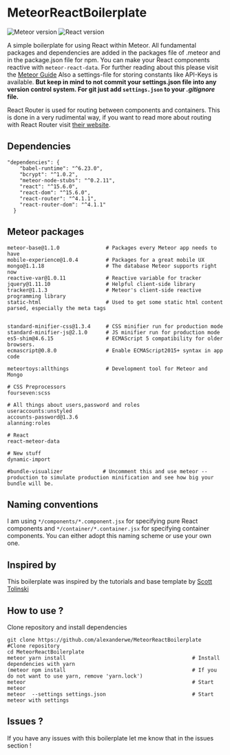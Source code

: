 # MeteorReactBoilerplate

![Meteor version](https://img.shields.io/badge/Meteor%20Version-1.5-green.svg)
![React version](https://img.shields.io/badge/React%20Version-1.5.6-green.svg)

A simple boilerplate for using React within Meteor. All fundamental packages and dependencies are added in the packages file of .meteor and in the package.json file for npm. You can make your React components reactive with `meteor-react-data`. For further reading about this please visit the [Meteor Guide](https://guide.meteor.com/react.html#using-createContainer) Also a settings-file for storing constants like API-Keys is available. **But keep in mind to not commit your settings.json file into any version control system. For git just add `settings.json` to your _.gitignore_ file.**

React Router is used for routing between components and containers. This is done in a very rudimental way, if you want to read more about routing with React Router visit [their website](https://reacttraining.com/react-router/).


## Dependencies

```
"dependencies": {
    "babel-runtime": "^6.23.0",
    "bcrypt": "^1.0.2",
    "meteor-node-stubs": "^0.2.11",
    "react": "^15.6.0",
    "react-dom": "^15.6.0",
    "react-router": "^4.1.1",
    "react-router-dom": "^4.1.1"
  }
```

## Meteor packages

```
meteor-base@1.1.0               # Packages every Meteor app needs to have
mobile-experience@1.0.4         # Packages for a great mobile UX
mongo@1.1.18                    # The database Meteor supports right now
reactive-var@1.0.11             # Reactive variable for tracker
jquery@1.11.10                  # Helpful client-side library
tracker@1.1.3                   # Meteor's client-side reactive programming library
static-html                     # Used to get some static html content parsed, especially the meta tags


standard-minifier-css@1.3.4     # CSS minifier run for production mode
standard-minifier-js@2.1.0      # JS minifier run for production mode
es5-shim@4.6.15                 # ECMAScript 5 compatibility for older browsers.
ecmascript@0.8.0                # Enable ECMAScript2015+ syntax in app code

meteortoys:allthings            # Development tool for Meteor and Mongo

# CSS Preprocessors
fourseven:scss

# All things about users,password and roles
useraccounts:unstyled
accounts-password@1.3.6
alanning:roles

# React
react-meteor-data

# New stuff
dynamic-import

#bundle-visualizer             # Uncomment this and use meteor --production to simulate production minification and see how big your bundle will be.                

```

## Naming conventions
I am using `*/components/*.component.jsx` for specifying pure React components and `*/container/*.container.jsx` for specifying container components. You can either adopt this naming scheme or use your own one.

## Inspired by

This boilerplate was inspired by the tutorials and base template by [Scott Tolinski](https://github.com/stolinski/level-up-meteor-react-base)


## How to use ?

Clone repository and install dependencies
```
git clone https://github.com/alexanderwe/MeteorReactBoilerplate  #Clone repository
cd MeteorReactBoilerplate
meteor yarn install                                         # Install dependencies with yarn
(meteor npm install                                         # If you do not want to use yarn, remove 'yarn.lock')
meteor                                                      # Start meteor
meteor  --settings settings.json                            # Start meteor with settings
```


## Issues ?

If you have any issues with this boilerplate let me know that in the issues section !
